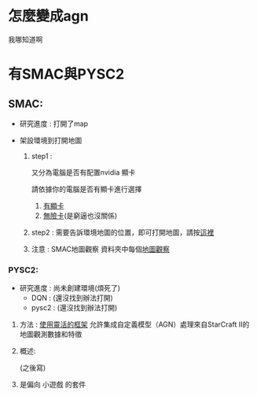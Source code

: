 # 怎麼變成agn

我哪知道啊

# 有SMAC與PYSC2

## SMAC:
  
* 研究進度 : 打開了map

* 架設環境到打開地圖
  1. step1 :
  
     又分為電腦是否有配置nvidia 顯卡
     
     請依據你的電腦是否有顯卡進行選擇
     
     1. [有顯卡](https://github.com/Yuu-Hsuan/become-agn/blob/main/SMAC/IRIS%E7%92%B0%E5%A2%83%E5%89%8D(%E6%9C%89%E9%A1%AF%E5%8D%A1).md)
     2. [無險卡](https://github.com/Yuu-Hsuan/become-agn/blob/main/SMAC/IRIS%E7%92%B0%E5%A2%83%E5%89%8D(%E7%84%A1%E9%A1%AF%E5%8D%A1).md)(是窮逼也沒關係)


  2. step2 :
     需要告訴環境地圖的位置，即可打開地圖，請按[這裡](https://github.com/Yuu-Hsuan/become-agn/blob/main/SMAC/%E5%BE%8C.md)

  3. 注意 : SMAC地圖觀察 
     資料夾中每個[地圖觀察](https://github.com/Yuu-Hsuan/become-agn/blob/main/SMAC/%E5%9C%B0%E5%9C%96%E8%A7%80%E5%AF%9F.md)
     
### PYSC2:
  
* 研究進度 : 尚未創建環境(煩死了)
  * DQN : (還沒找到辦法打開)
  * pysc2 : (還沒找到辦法打開)
1. 方法 :
   [使用靈活的框架](https://github.com/google-deepmind/pysc2?tab=readme-ov-file#pysc2---starcraft-ii-learning-environment)
   允許集成自定義模型（AGN）處理來自StarCraft II的地圖觀測數據和特徵
   
3. 概述:

    (之後寫)
     
3. 是偏向 小遊戲 的套件
